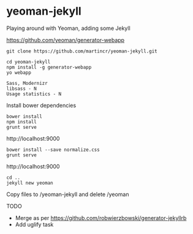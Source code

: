 yeoman-jekyll
=============

Playing around with Yeoman, adding some Jekyll

https://github.com/yeoman/generator-webapp

    git clone https://github.com/martincr/yeoman-jekyll.git

    cd yeoman-jekyll
    npm install -g generator-webapp
    yo webapp

    Sass, Modernizr
    libsass - N
    Usage statistics - N

Install bower dependencies

    bower install
    npm install
    grunt serve

http://localhost:9000

    bower install --save normalize.css
    grunt serve

http://localhost:9000

    cd ..
    jekyll new yeoman

Copy files to /yeoman-jekyll and delete /yeoman

TODO

* Merge as per https://github.com/robwierzbowski/generator-jekyllrb
* Add uglify task